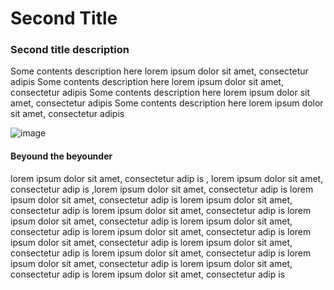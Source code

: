 <!-- ---
title: "Second Readme page"
description: "First Readme page"
head:
    meta:
        - name: 'keywors'
            content: 'nuxt, vue, content'
        - name: 'robots'
            content: 'index, follow'
        - name: 'author'
            content: 'LemonLabs'
        - name: 'copyright'
            content: '@2024 LemonLabs'
--- -->
# Second Title

### Second title description
Some contents description here 
lorem ipsum dolor sit amet, consectetur adipis
Some contents description here 
lorem ipsum dolor sit amet, consectetur adipis
Some contents description here 
lorem ipsum dolor sit amet, consectetur adipis
Some contents description here 
lorem ipsum dolor sit amet, consectetur adipis

![image](/Images/upopp-logo.png)

#### Beyound the beyounder
lorem ipsum dolor sit amet, consectetur adip is , lorem ipsum dolor sit amet, consectetur adip is ,lorem ipsum dolor sit amet, consectetur adip is lorem ipsum dolor sit amet, consectetur adip is lorem ipsum dolor sit amet, consectetur adip is lorem ipsum dolor sit amet, consectetur adip is lorem ipsum dolor sit amet, consectetur adip is lorem ipsum dolor sit amet, consectetur adip is lorem ipsum dolor sit amet, consectetur adip is lorem ipsum dolor sit amet, consectetur adip is lorem ipsum dolor sit amet, consectetur adip is lorem ipsum dolor sit amet, consectetur adip is lorem ipsum dolor sit amet, consectetur adip is lorem ipsum dolor sit amet, consectetur adip is lorem ipsum dolor sit amet, consectetur adip is 

